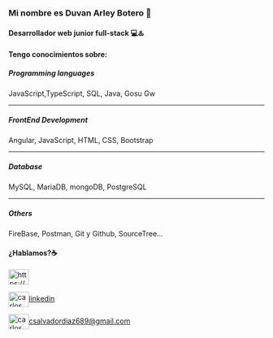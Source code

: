 ### Mi nombre es Duvan Arley Botero 👋
#### Desarrollador web junior full-stack 💻♨️



#### Tengo conocimientos sobre:

##### Programming languages

JavaScript,TypeScript, SQL, Java, Gosu Gw

____

##### FrontEnd Development

Angular, JavaScript, HTML, CSS, Bootstrap

_____

##### Database

MySQL, MariaDB, mongoDB, PostgreSQL

_____

 ##### Others
 
 FireBase, Postman, Git y Github, SourceTree...



#### ¿Hablamos?☕️

<p align="left">
<a href="https://codepen.io/https://codepen.io/carlossalvadordiaz" target="blank"><img align="center" src="https://cdn.jsdelivr.net/npm/simple-icons@3.0.1/icons/codepen.svg" alt="https://codepen.io/carlossalvadordiaz" height="30" width="40" /></a>

<a href="https://linkedin.com/in/carlos-salvador-513a7b122/" target="blank"><img align="center" src="https://cdn.jsdelivr.net/npm/simple-icons@3.0.1/icons/linkedin.svg" alt="carlos salvador díaz" height="30" width="40" />linkedin</a>

<a href="mailto:csalvadordiaz689@gmail.com " target="blank"><img align="center" src="https://cdn.jsdelivr.net/npm/simple-icons@3.0.1/icons/gmail.svg" alt="carlos salvador díaz" height="30" width="40" />csalvadordiaz689@gmail.com</a>
</p>



